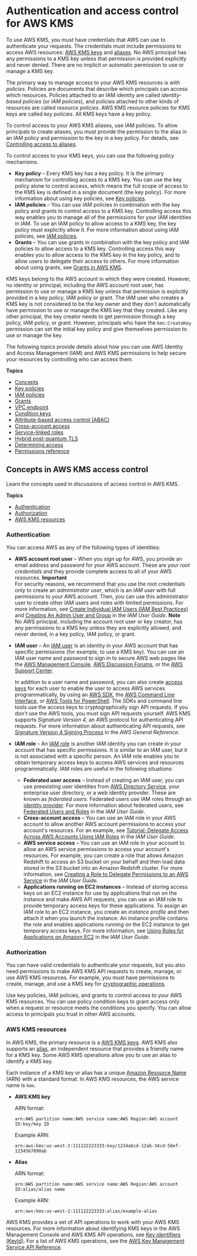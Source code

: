# Authentication and access control for AWS KMS<a name="control-access"></a>

To use AWS KMS, you must have credentials that AWS can use to authenticate your requests\. The credentials must include permissions to access AWS resources: [AWS KMS keys](concepts.md#kms_keys) and [aliases](kms-alias.md)\. No AWS principal has any permissions to a KMS key unless that permission is provided explicitly and never denied\. There are no implicit or automatic permission to use or manage a KMS key\. 

The primary way to manage access to your AWS KMS resources is with *policies*\. Policies are documents that describe which principals can access which resources\. Policies attached to an IAM identity are called *identity\-based policies* \(or *IAM policies*\), and policies attached to other kinds of resources are called *resource policies*\. AWS KMS resource policies for KMS keys are called *key policies*\. All KMS keys have a key policy\.

To control access to your AWS KMS aliases, use IAM policies\. To allow principals to create aliases, you must provide the permission to the alias in an IAM policy and permission to the key in a key policy\. For details, see [Controlling access to aliases](alias-access.md)\.

To control access to your KMS keys, you can use the following policy mechanisms\.
+ **Key policy** – Every KMS key has a key policy\. It is the primary mechanism for controlling access to a KMS key\. You can use the key policy alone to control access, which means the full scope of access to the KMS key is defined in a single document \(the key policy\)\. For more information about using key policies, see [Key policies](key-policies.md)\.
+ **IAM policies** – You can use IAM policies in combination with the key policy and grants to control access to a KMS key\. Controlling access this way enables you to manage all of the permissions for your IAM identities in IAM\. To use an IAM policy to allow access to a KMS key, the key policy must explicitly allow it\. For more information about using IAM policies, see [IAM policies](iam-policies.md)\. 
+ **Grants** – You can use grants in combination with the key policy and IAM policies to allow access to a KMS key\. Controlling access this way enables you to allow access to the KMS key in the key policy, and to allow users to delegate their access to others\. For more information about using grants, see [Grants in AWS KMS](grants.md)\.

KMS keys belong to the AWS account in which they were created\. However, no identity or principal, including the AWS account root user, has permission to use or manage a KMS key unless that permission is explicitly provided in a key policy, IAM policy or grant\. The IAM user who creates a KMS key is not considered to be the key owner and they don't automatically have permission to use or manage the KMS key that they created\. Like any other principal, the key creator needs to get permission through a key policy, IAM policy, or grant\. However, principals who have the `kms:CreateKey` permission can set the initial key policy and give themselves permission to use or manage the key\.

The following topics provide details about how you can use AWS Identity and Access Management \(IAM\) and AWS KMS permissions to help secure your resources by controlling who can access them\.

**Topics**
+ [Concepts](#permission-concepts)
+ [Key policies](key-policies.md)
+ [IAM policies](iam-policies.md)
+ [Grants](grants.md)
+ [VPC endpoint](kms-vpc-endpoint.md)
+ [Condition keys](policy-conditions.md)
+ [Attribute\-based access control \(ABAC\)](abac.md)
+ [Cross\-account access](key-policy-modifying-external-accounts.md)
+ [Service\-linked roles](using-service-linked-roles.md)
+ [Hybrid post\-quantum TLS](pqtls.md)
+ [Determining access](determining-access.md)
+ [Permissions reference](kms-api-permissions-reference.md)

## Concepts in AWS KMS access control<a name="permission-concepts"></a>

Learn the concepts used in discussions of access control in AWS KMS\.

**Topics**
+ [Authentication](#authentication)
+ [Authorization](#authorization)
+ [AWS KMS resources](#kms-resources-operations)

### Authentication<a name="authentication"></a>

You can access AWS as any of the following types of identities:
+ **AWS account root user** – When you sign up for AWS, you provide an email address and password for your AWS account\. These are your *root credentials* and they provide complete access to all of your AWS resources\.
**Important**  
For security reasons, we recommend that you use the root credentials only to create an *administrator user*, which is an *IAM user* with full permissions to your AWS account\. Then, you can use this administrator user to create other IAM users and roles with limited permissions\. For more information, see [Create Individual IAM Users \(IAM Best Practices\)](https://docs.aws.amazon.com/IAM/latest/UserGuide/best-practices.html#create-iam-users) and [Creating An Admin User and Group](https://docs.aws.amazon.com/IAM/latest/UserGuide/getting-started_create-admin-group.html) in the *IAM User Guide*\.
**Note**  
No AWS principal, including the account root user or key creator, has any permissions to a KMS key unless they are explicitly allowed, and never denied, in a key policy, IAM policy, or grant\.
+ **IAM user** – An [IAM user](https://docs.aws.amazon.com/IAM/latest/UserGuide/id_users.html) is an identity in your AWS account that has specific permissions \(for example, to use a KMS key\)\. You can use an IAM user name and password to sign in to secure AWS web pages like the [AWS Management Console](https://console.aws.amazon.com/), [AWS Discussion Forums](https://forums.aws.amazon.com/), or the [AWS Support Center](https://console.aws.amazon.com/support/home#/)\.

  In addition to a user name and password, you can also create [access keys](https://docs.aws.amazon.com/IAM/latest/UserGuide/id_credentials_access-keys.html) for each user to enable the user to access AWS services programmatically, by using an [AWS SDK](https://aws.amazon.com/tools/#sdk), the [AWS Command Line Interface](https://docs.aws.amazon.com/cli/latest/userguide/), or [AWS Tools for PowerShell](https://docs.aws.amazon.com/powershell/latest/userguide/)\. The SDKs and command line tools use the access keys to cryptographically sign API requests\. If you don't use the AWS tools, you must sign API requests yourself\. AWS KMS supports *Signature Version 4*, an AWS protocol for authenticating API requests\. For more information about authenticating API requests, see [Signature Version 4 Signing Process](https://docs.aws.amazon.com/general/latest/gr/signature-version-4.html) in the *AWS General Reference*\.
+ **IAM role** – An [IAM role](https://docs.aws.amazon.com/IAM/latest/UserGuide/id_roles.html) is another IAM identity you can create in your account that has specific permissions\. It is similar to an IAM user, but it is not associated with a specific person\. An IAM role enables you to obtain temporary access keys to access AWS services and resources programmatically\. IAM roles are useful in the following situations:
  + **Federated user access** – Instead of creating an IAM user, you can use preexisting user identities from [AWS Directory Service](https://aws.amazon.com/directoryservice/), your enterprise user directory, or a web identity provider\. These are known as *federated users*\. Federated users use IAM roles through an [identity provider](https://docs.aws.amazon.com/IAM/latest/UserGuide/id_roles_providers.html)\. For more information about federated users, see [Federated Users and Roles](https://docs.aws.amazon.com/IAM/latest/UserGuide/introduction_access-management.html#intro-access-roles) in the *IAM User Guide*\.
  + **Cross\-account access** – You can use an IAM role in your AWS account to allow another AWS account permissions to access your account's resources\. For an example, see [Tutorial: Delegate Access Across AWS Accounts Using IAM Roles](https://docs.aws.amazon.com/IAM/latest/UserGuide/tutorial_cross-account-with-roles.html) in the *IAM User Guide*\.
  + **AWS service access** – You can use an IAM role in your account to allow an AWS service permissions to access your account's resources\. For example, you can create a role that allows Amazon Redshift to access an S3 bucket on your behalf and then load data stored in the S3 bucket into an Amazon Redshift cluster\. For more information, see [Creating a Role to Delegate Permissions to an AWS Service](https://docs.aws.amazon.com/IAM/latest/UserGuide/id_roles_create_for-service.html) in the *IAM User Guide*\.
  + **Applications running on EC2 instances** – Instead of storing access keys on an EC2 instance for use by applications that run on the instance and make AWS API requests, you can use an IAM role to provide temporary access keys for these applications\. To assign an IAM role to an EC2 instance, you create an *instance profile* and then attach it when you launch the instance\. An instance profile contains the role and enables applications running on the EC2 instance to get temporary access keys\. For more information, see [Using Roles for Applications on Amazon EC2](https://docs.aws.amazon.com/IAM/latest/UserGuide/id_roles_use_switch-role-ec2.html) in the *IAM User Guide*\.

### Authorization<a name="authorization"></a>

You can have valid credentials to authenticate your requests, but you also need permissions to make AWS KMS API requests to create, manage, or use AWS KMS resources\. For example, you must have permissions to create, manage, and use a KMS key for [cryptographic operations](concepts.md#cryptographic-operations)\.

Use key policies, IAM policies, and grants to control access to your AWS KMS resources\. You can use policy condition keys to grant access only when a request or resource meets the conditions you specify\. You can allow access to principals you trust in other AWS accounts\.

### AWS KMS resources<a name="kms-resources-operations"></a>

In AWS KMS, the primary resource is a [AWS KMS keys](concepts.md#kms_keys)\. AWS KMS also supports an [alias](kms-alias.md), an independent resource that provides a friendly name for a KMS key\. Some AWS KMS operations allow you to use an alias to identify a KMS key\.

Each instance of a KMS key or alias has a unique [Amazon Resource Name](https://docs.aws.amazon.com/general/latest/gr/aws-arns-and-namespaces.html#arns-syntax) \(ARN\) with a standard format\. In AWS KMS resources, the AWS service name is `kms`\. 
+ **AWS KMS key**

  ARN format:

  `arn:AWS partition name:AWS service name:AWS Region:AWS account ID:key/key ID`

  Example ARN:

  `arn:aws:kms:us-west-2:111122223333:key/1234abcd-12ab-34cd-56ef-1234567890ab`
+ **Alias**

  ARN format:

  `arn:AWS partition name:AWS service name:AWS Region:AWS account ID:alias/alias name`

  Example ARN:

  `arn:aws:kms:us-west-2:111122223333:alias/example-alias`

AWS KMS provides a set of API operations to work with your AWS KMS resources\. For more information about identifying KMS keys in the AWS Management Console and AWS KMS API operations, see [Key identifiers \(KeyId\)](concepts.md#key-id)\. For a list of AWS KMS operations, see the [AWS Key Management Service API Reference](https://docs.aws.amazon.com/kms/latest/APIReference/)\.